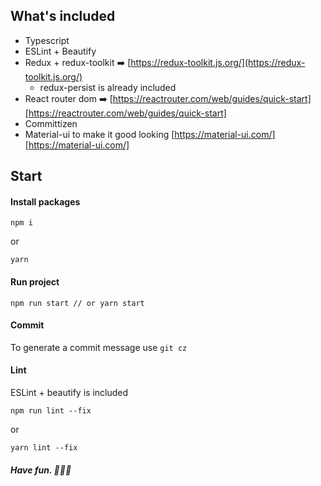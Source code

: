 
## What's included
* Typescript
* ESLint + Beautify
* Redux + redux-toolkit ➡️ [https://redux-toolkit.js.org/](https://redux-toolkit.js.org/)
	* redux-persist is already included
* React router dom ➡️ [https://reactrouter.com/web/guides/quick-start][https://reactrouter.com/web/guides/quick-start]
* Committizen
* Material-ui to make it good looking [https://material-ui.com/][https://material-ui.com/]

## Start
#### Install packages

```
npm i
```
or

```
yarn
```

#### Run project
```
npm run start // or yarn start
```

#### Commit
To generate a commit message use `git cz`

#### Lint
ESLint + beautify is included
```
npm run lint --fix
```
or

```
yarn lint --fix
```

##### Have fun. 🧑‍🚀🚀